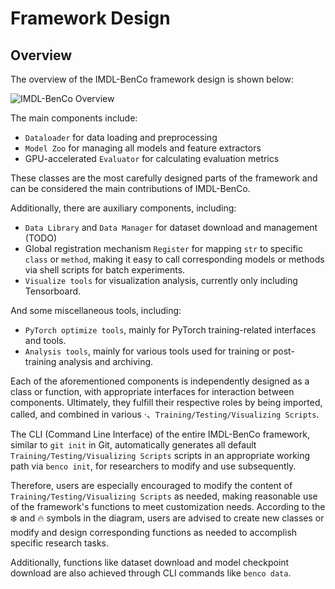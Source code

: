 # Framework Design

## Overview

The overview of the IMDL-BenCo framework design is shown below:

![IMDL-BenCo Overview](/images/IMDLBenCo_overview.png)

The main components include:
- `Dataloader` for data loading and preprocessing
- `Model Zoo` for managing all models and feature extractors
- GPU-accelerated `Evaluator` for calculating evaluation metrics

These classes are the most carefully designed parts of the framework and can be considered the main contributions of IMDL-BenCo.

Additionally, there are auxiliary components, including:
- `Data Library` and `Data Manager` for dataset download and management (TODO)
- Global registration mechanism `Register` for mapping `str` to specific `class` or `method`, making it easy to call corresponding models or methods via shell scripts for batch experiments.
- `Visualize tools` for visualization analysis, currently only including Tensorboard.

And some miscellaneous tools, including:
- `PyTorch optimize tools`, mainly for PyTorch training-related interfaces and tools.
- `Analysis tools`, mainly for various tools used for training or post-training analysis and archiving.

Each of the aforementioned components is independently designed as a class or function, with appropriate interfaces for interaction between components. Ultimately, they fulfill their respective roles by being imported, called, and combined in various ·、`Training/Testing/Visualizing Scripts`.

The CLI (Command Line Interface) of the entire IMDL-BenCo framework, similar to `git init` in Git, automatically generates all default `Training/Testing/Visualizing Scripts` scripts in an appropriate working path via `benco init`, for researchers to modify and use subsequently.

Therefore, users are especially encouraged to modify the content of `Training/Testing/Visualizing Scripts` as needed, making reasonable use of the framework's functions to meet customization needs. According to the ❄️ and 🔥 symbols in the diagram, users are advised to create new classes or modify and design corresponding functions as needed to accomplish specific research tasks.

Additionally, functions like dataset download and model checkpoint download are also achieved through CLI commands like `benco data`.

<CommentService/>
